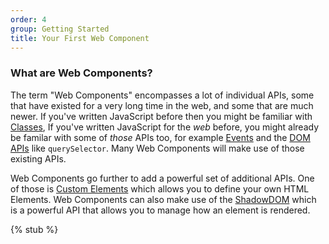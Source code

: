 ```yaml
---
order: 4
group: Getting Started
title: Your First Web Component
---
```


### What are Web Components?

The term "Web Components" encompasses a lot of individual APIs, some that have existed for a very long time in the web,
and some that are much newer. If you've written JavaScript before then you might be familiar with [Classes][classes], If
you've written JavaScript for the _web_ before, you might already be familar with some of _those_ APIs too, for example
[Events][events] and the [DOM APIs][dom-apis] like `querySelector`. Many Web Components will make use of those existing
APIs.

Web Components go further to add a powerful set of additional APIs. One of those is [Custom
Elements][defining-a-component] which allows you to define your own HTML Elements. Web Components can also make use of
the [ShadowDOM][shadowdom] which is a powerful API that allows you to manage how an element is rendered.

[classes]: /learn/javascript/classes
[events]: /learn/javascript/events
[dom-apis]: /learn/javascript/dom-apis
[defining-a-component]: /learn/components/defining-a-component
[shadowdom]: /learn/components/shadowdom

{% stub %}
